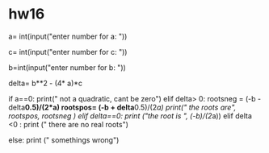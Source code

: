 # hw16

a= int(input("enter number for a: "))

c= int(input("enter number for c: "))

b=int(input("enter number for b: "))

delta= b**2 - (4* a)*c

if a==0:
    print(" not a quadratic, cant be zero")
elif delta> 0:
    rootsneg = (-b -delta**0.5)/(2*a)
    rootspos= (-b + delta**0.5)/(2*a)
    print(" the roots are", rootspos, rootsneg )
elif delta==0:
    print ("the root is ", (-b)/(2*a))
elif delta <0 :
    print (" there are no real roots")

else:
    print (" somethings wrong")
    
